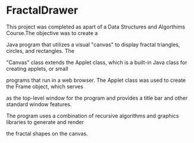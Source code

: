 # FractalDrawer

 This project was completed as apart of a Data Structures and Algorthims Course.The objective was to create a 
	
 Java program that utilizes a visual "canvas" to display fractal triangles, circles, and rectangles. The 
	
 "Canvas" class extends the Applet class, which is a built-in Java class for creating applets, or small 
	
 programs that run in a web browser. The Applet class was used to create the Frame object, which serves 
	
 as the top-level window for the program and provides a title bar and other standard window features. 
	
 The program uses a combination of recursive algorithms and graphics libraries to generate and render 
	
 the fractal shapes on the canvas.
 
 
